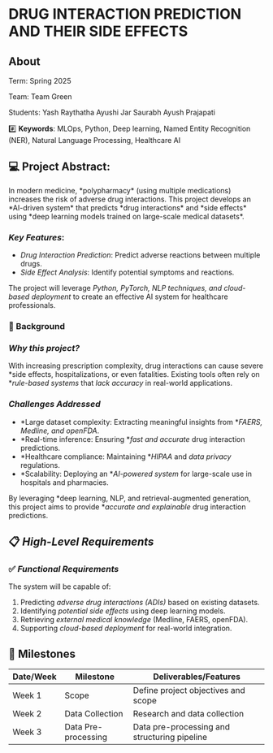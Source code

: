 # DRUG INTERACTION PREDICTION AND THEIR SIDE EFFECTS

## About 
<P>Term: Spring 2025
<P>Team: Team Green
<P>Students: Yash Raythatha
            Ayushi Jar
            Saurabh
            Ayush Prajapati

#️⃣ **Keywords**:  MLOps, Python, Deep learning, Named Entity Recognition (NER), Natural Language Processing, Healthcare AI

## 💻 Project Abstract:  
<P>In modern medicine, *polypharmacy* (using multiple medications) increases the risk of adverse drug interactions. This project develops an *AI-driven system* that predicts *drug interactions* and *side effects* using *deep learning models trained on large-scale medical datasets*.</P>

### *Key Features*:
- *Drug Interaction Prediction*: Predict adverse reactions between multiple drugs.
- *Side Effect Analysis*: Identify potential symptoms and reactions.

The project will leverage *Python, PyTorch, NLP techniques, and cloud-based deployment* to create an effective AI system for healthcare professionals.

### 🫧 Background
### *Why this project?*
With increasing prescription complexity, drug interactions can cause severe *side effects, hospitalizations, or even fatalities. Existing tools often rely on **rule-based systems* that *lack accuracy* in real-world applications.

### *Challenges Addressed*
- *Large dataset complexity: Extracting meaningful insights from **FAERS, Medline, and openFDA*.
- *Real-time inference: Ensuring **fast and accurate* drug interaction predictions.
- *Healthcare compliance: Maintaining **HIPAA* and *data privacy* regulations.
- *Scalability: Deploying an **AI-powered system* for large-scale use in hospitals and pharmacies.

By leveraging *deep learning, NLP, and retrieval-augmented generation, this project aims to provide **accurate and explainable* drug interaction predictions.

## 📋 *High-Level Requirements*
### ✅ *Functional Requirements*
The system will be capable of:
1. Predicting *adverse drug interactions (ADIs)* based on existing datasets.
2. Identifying *potential side effects* using deep learning models.
3. Retrieving *external medical knowledge* (Medline, FAERS, openFDA).
4. Supporting *cloud-based deployment* for real-world integration.

## 🏁 Milestones 

| Date/Week | Milestone  | Deliverables/Features |
|---------|-----------|----------------------------------|
| Week 1 | Scope | Define project objectives and scope  |
| Week 2 | Data Collection | Research and data collection |
| Week 3 | Data Pre-processing  | Data pre-processing and structuring pipeline  |

